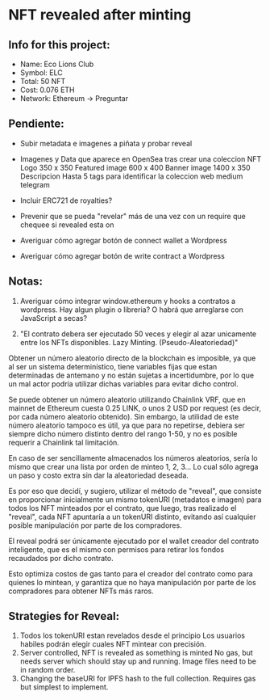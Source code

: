 # NFT revealed after minting

## Info for this project:

- Name: Eco Lions Club
- Symbol: ELC
- Total: 50 NFT
- Cost: 0.076 ETH
- Network: Ethereum -> Preguntar

## Pendiente:

- Subir metadata e imagenes a piñata y probar reveal
- Imagenes y Data que aparece en OpenSea tras crear una coleccion NFT
  Logo 350 x 350
  Featured image 600 x 400
  Banner image 1400 x 350
  Descripcion
  Hasta 5 tags para identificar la coleccion
  web
  medium
  telegram

- Incluir ERC721 de royalties?
- Prevenir que se pueda "revelar" más de una vez con un require que chequee si revealed esta on
- Averiguar cómo agregar botón de connect wallet a Wordpress
- Averiguar cómo agregar botón de write contract a Wordpress

## Notas:

1. Averiguar cómo integrar window.ethereum y hooks a contratos a wordpress.
   Hay algun plugin o libreria? O habrá que arreglarse con JavaScript a secas?

2. "El contrato debera ser ejecutado 50 veces y elegir al azar unicamente entre los NFTs disponibles. Lazy Minting. (Pseudo-Aleatoriedad)"

Obtener un número aleatorio directo de la blockchain es imposible, ya que al ser un sistema determinístico, tiene variables fijas que estan determinadas de antemano y no están sujetas a incertidumbre, por lo que un mal actor podría utilizar dichas variables para evitar dicho control.

Se puede obtener un número aleatorio utilizando Chainlink VRF, que en mainnet de Ethereum cuesta 0.25 LINK, o unos 2 USD por request (es decir, por cada número aleatorio obtenido). Sin embargo, la utilidad de este número aleatorio tampoco es útil, ya que para no repetirse, debiera ser siempre dicho número distinto dentro del rango 1-50, y no es posible requerir a Chainlink tal limitación.

En caso de ser sencillamente almacenados los números aleatorios, sería lo mismo que crear una lista por orden de minteo 1, 2, 3... Lo cual sólo agrega un paso y costo extra sin dar la aleatoriedad deseada.

Es por eso que decidí, y sugiero, utilizar el método de "reveal", que consiste en proporcionar inicialmente un mismo tokenURI (metadatos e imagen) para todos los NFT minteados por el contrato, que luego, tras realizado el "reveal", cada NFT apuntaría a un tokenURI distinto, evitando así cualquier posible manipulación por parte de los compradores.

El reveal podrá ser únicamente ejecutado por el wallet creador del contrato inteligente, que es el mismo con permisos para retirar los fondos recaudados por dicho contrato.

Esto optimiza costos de gas tanto para el creador del contrato como para quienes lo mintean, y garantiza que no haya manipulación por parte de los compradores para obtener NFTs más raros.

## Strategies for Reveal:

1. Todos los tokenURI estan revelados desde el principio
   Los usuarios habiles podrán elegir cuales NFT mintear con precisión.
2. Server controlled, NFT is revealed as something is minted
   No gas, but needs server which should stay up and running. Image files need to be in random order.
3. Changing the baseURI for IPFS hash to the full collection.
   Requires gas but simplest to implement.
